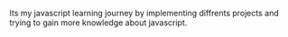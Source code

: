 Its my javascript learning journey by implementing diffrents projects and trying to gain more knowledge about javascript.

